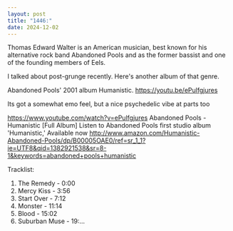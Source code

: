 ```yaml
---
layout: post
title: "1446:"
date: 2024-12-02
---
```


Thomas Edward Walter is an American musician, best known for his alternative rock band Abandoned Pools and as the former bassist and one of the founding members of Eels. 

I talked about post-grunge recently. Here's another album of that genre. 

Abandoned Pools' 2001 album Humanistic.
https://youtu.be/ePulfgjures

Its got a somewhat emo feel, but a nice psychedelic vibe at parts too

https://www.youtube.com/watch?v=ePulfgjures
Abandoned Pools - Humanistic [Full Album]
Listen to Abandoned Pools first studio album 'Humanistic,' Available now
http://www.amazon.com/Humanistic-Abandoned-Pools/dp/B00005OAE0/ref=sr_1_1?ie=UTF8&qid=1382921538&sr=8-1&keywords=abandoned+pools+humanistic

Tracklist:

1. The Remedy - 0:00
2. Mercy Kiss - 3:56
3. Start Over - 7:12
4. Monster - 11:14
5. Blood - 15:02
6. Suburban Muse - 19:...
